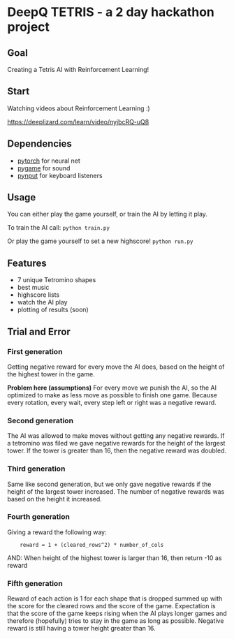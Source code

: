 # DeepQ TETRIS - a 2 day hackathon project

## Goal
Creating a Tetris AI with Reinforcement Learning!

## Start
Watching videos about Reinforcement Learning :)

https://deeplizard.com/learn/video/nyjbcRQ-uQ8

## Dependencies

- [pytorch](https://pytorch.org/docs/stable/) for neural net
- [pygame](https://www.pygame.org/news) for sound
- [pynput](https://pypi.org/project/pynput/) for keyboard listeners


## Usage

You can either play the game yourself, or train the AI by letting it play.

To train the AI call:
`python train.py`

Or play the game yourself to set a new highscore!
`python run.py`


## Features

- 7 unique Tetromino shapes
- best music
- highscore lists
- watch the AI play
- plotting of results (soon)



## Trial and Error

### First generation
Getting negative reward for every move the AI does, based on the height of the highest tower in the game.

**Problem here (assumptions)**
For every move we punish the AI, so the AI optimized to make as less move as possible to finish one game. Because every rotation, every wait, every step left or right was a negative reward.


### Second generation
The AI was allowed to make moves without getting any negative rewards. If a tetromino was filed we gave negative rewards for the height of the largest tower. If the tower is greater than 16, then the negative reward was doubled.


### Third generation
Same like second generation, but we only gave negative rewards if the height of the largest tower increased. The number of negative rewards was based on the height it increased.


### Fourth generation
Giving a reward the following way:

```
	reward = 1 + (cleared_rows^2) * number_of_cols
```

AND: When height of the highest tower is larger than 16, then return -10 as reward


### Fifth generation

Reward of each action is 1 for each shape that is dropped summed up with the score for the cleared rows and the score of the game. Expectation is that the score of the game keeps rising when the AI plays longer games and therefore (hopefully) tries to stay in the game as long as possible. Negative reward is still having a tower height greater than 16.
